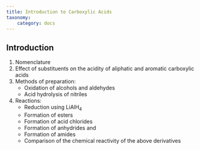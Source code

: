 ```yaml
---
title: Introduction to Carboxylic Acids
taxonomy:
    category: docs
---
```


## Introduction

1. Nomenclature
2. Effect of substituents on the acidity of aliphatic and aromatic carboxylic acids
3. Methods of preparation:
    * Oxidation of alcohols and aldehydes
    * Acid hydrolysis of nitriles
4. Reactions: 
    * Reduction using LiAlH<sub>4</sub>
    * Formation of esters
    * Formation of acid chlorides
    * Formation of anhydrides and 
    * Formation of amides
    * Comparison of the chemical reactivity of the above derivatives